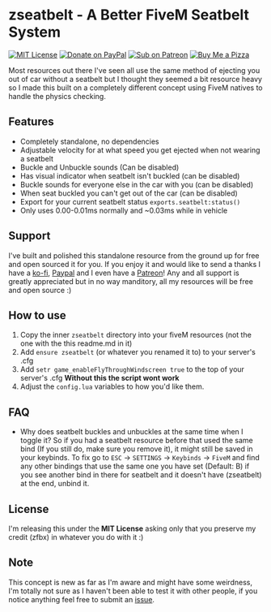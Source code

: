 # zseatbelt - A Better FiveM Seatbelt System

[![MIT License](https://img.shields.io/badge/License-MIT-green?style=for-the-badge&logo=opensourceinitiative)](https://opensource.org/licenses/MIT)
[![Donate on PayPal](https://img.shields.io/badge/Donate-PayPal-%2300457C?style=for-the-badge&logo=paypal)](https://paypal.me/zfbx)
[![Sub on Patreon](https://img.shields.io/badge/Support-Patreon-%23FF424D?style=for-the-badge&logo=patreon)](https://www.patreon.com/zfbx)
[![Buy Me a Pizza](https://img.shields.io/badge/Pizza-BuyMeACoffee-%23FFDD00?style=for-the-badge&logo=buymeacoffee)](https://www.buymeacoffee.com/zfbx)

Most resources out there I've seen all use the same method of ejecting you out of car without a seatbelt but I thought they seemed a bit resource heavy so I made this built on a completely different concept using FiveM natives to handle the physics checking.

## Features
- Completely standalone, no dependencies
- Adjustable velocity for at what speed you get ejected when not wearing a seatbelt
- Buckle and Unbuckle sounds (Can be disabled)
- Has visual indicator when seatbelt isn't buckled (can be disabled)
- Buckle sounds for everyone else in the car with you (can be disabled)
- When seat buckled you can't get out of the car (can be disabled)
- Export for your current seatbelt status `exports.seatbelt:status()`
- Only uses 0.00-0.01ms normally and ~0.03ms while in vehicle

## Support
I've built and polished this standalone resource from the ground up for free and open sourced it for you. If you enjoy it and would like to send a thanks I have a [ko-fi](https://ko-fi.com/zfbx8), [Paypal](https://paypal.me/zfbx) and I even have a [Patreon](https://www.patreon.com/zfbx)! Any and all support is greatly appreciated but in no way manditory, all my resources will be free and open source :)


## How to use
1. Copy the inner `zseatbelt` directory into your fiveM resources (not the one with the this readme.md in it)
2. Add `ensure zseatbelt` (or whatever you renamed it to) to your server's .cfg
3. Add `setr game_enableFlyThroughWindscreen true` to the top of your server's .cfg **Without this the script wont work**
4. Adjust the `config.lua` variables to how you'd like them.


## FAQ
- Why does seatbelt buckles and unbuckles at the same time when I toggle it?
    So if you had a seatbelt resource before that used the same bind (If you still do, make sure you remove it), it might still be saved in your keybinds.
    To fix go to `ESC` -> `SETTINGS` -> `Keybinds` -> `FiveM` and find any other bindings that use the same one you have set (Default: B) if you see another bind in there for seatbelt and it doesn't have (zseatbelt) at the end, unbind it.


## License
I'm releasing this under the **MIT License** asking only that you preserve my credit (zfbx) in whatever you do with it :)

## Note
This concept is new as far as I'm aware and might have some weirdness, I'm totally not sure as I haven't been able to test it with other people, if you notice anything feel free to submit an [issue](https://github.com/zfbx/zseatbelt/issues).

